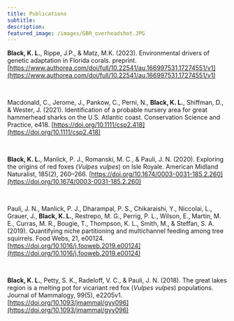 ```yaml
---
title: Publications
subtitle: 
description: 
featured_image: /images/GBR_overheadshot.JPG
---
```


**Black, K. L.**, Rippe, J.P., & Matz, M.K. (2023).
Environmental drivers of genetic adaptation in Florida corals.
preprint. [https://www.authorea.com/doi/full/10.22541/au.166997531.17274551/v1](https://www.authorea.com/doi/full/10.22541/au.166997531.17274551/v1)

<p>&nbsp;</p>

Macdonald, C., Jerome, J., Pankow, C., Perni, N., **Black, K. L.**, Shiffman, D., & Wester, J. (2021).
Identification of a probable nursery area for great hammerhead sharks on the U.S. Atlantic coast.
Conservation Science and Practice, e418. [https://doi.org/10.1111/csp2.418](https://doi.org/10.1111/csp2.418)

<p>&nbsp;</p>

**Black, K. L.**, Manlick, P. J., Romanski, M. C., & Pauli, J. N. (2020). Exploring the origins of red foxes
(_Vulpes vulpes_) on Isle Royale. American Midland Naturalist, 185(2), 260–266. [https://doi.org/10.1674/0003-0031-185.2.260](https://doi.org/10.1674/0003-0031-185.2.260)

<p>&nbsp;</p>

Pauli, J. N., Manlick, P. J., Dharampal, P. S., Chikaraishi, Y., Niccolai, L., Grauer, J., **Black, K. L.**,
Restrepo, M. G., Perrig, P. L., Wilson, E., Martin, M. E., Curras, M. R., Bougie, T., Thompson, K. L.,
Smith, M., & Steffan, S. A. (2019). Quantifying niche partitioning and multichannel feeding among tree
squirrels. Food Webs, 21, e00124. [https://doi.org/10.1016/j.fooweb.2019.e00124](https://doi.org/10.1016/j.fooweb.2019.e00124)

<p>&nbsp;</p>

**Black, K. L.**, Petty, S. K., Radeloff, V. C., & Pauli, J. N. (2018). The great lakes region is a melting pot for
vicariant red fox (_Vulpes vulpes_) populations. Journal of Mammalogy, 99(5), e2205v1. [https://doi.org/10.1093/jmammal/gyy096](https://doi.org/10.1093/jmammal/gyy096)

<p>&nbsp;</p>

